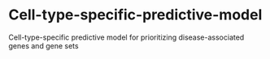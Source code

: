 # Cell-type-specific-predictive-model
Cell-type-specific predictive model for prioritizing disease-associated genes and gene sets
